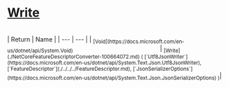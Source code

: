 # [Write](./NetCoreFeatureDescriptorConverter-100664072.md)


<br>
| Return | Name | 
| --- | --- | 
| <sub>[Void](https://docs.microsoft.com/en-us/dotnet/api/System.Void)</sub><img width=200/>| <sub>[Write](./NetCoreFeatureDescriptorConverter-100664072.md) ( [`Utf8JsonWriter`](https://docs.microsoft.com/en-us/dotnet/api/System.Text.Json.Utf8JsonWriter), [`FeatureDescriptor`](./../../../FeatureDescriptor.md), [`JsonSerializerOptions`](https://docs.microsoft.com/en-us/dotnet/api/System.Text.Json.JsonSerializerOptions) )</sub>| <br>


